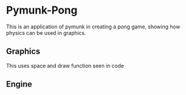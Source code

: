 # Pymunk-Pong
This is an application of pymunk in creating a pong game, showing how physics can be used in graphics.

## Graphics
This uses space and draw function seen in code

## Engine
